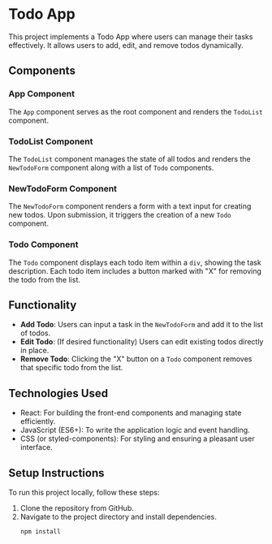 # Todo App

This project implements a Todo App where users can manage their tasks effectively. It allows users to add, edit, and remove todos dynamically.

## Components

### App Component

The `App` component serves as the root component and renders the `TodoList` component.

### TodoList Component

The `TodoList` component manages the state of all todos and renders the `NewTodoForm` component along with a list of `Todo` components.

### NewTodoForm Component

The `NewTodoForm` component renders a form with a text input for creating new todos. Upon submission, it triggers the creation of a new `Todo` component.

### Todo Component

The `Todo` component displays each todo item within a `div`, showing the task description. Each todo item includes a button marked with "X" for removing the todo from the list.

## Functionality

- **Add Todo**: Users can input a task in the `NewTodoForm` and add it to the list of todos.
- **Edit Todo**: (If desired functionality) Users can edit existing todos directly in place.
- **Remove Todo**: Clicking the "X" button on a `Todo` component removes that specific todo from the list.

## Technologies Used

- React: For building the front-end components and managing state efficiently.
- JavaScript (ES6+): To write the application logic and event handling.
- CSS (or styled-components): For styling and ensuring a pleasant user interface.

## Setup Instructions

To run this project locally, follow these steps:

1. Clone the repository from GitHub.
2. Navigate to the project directory and install dependencies.
   ```bash
   npm install

